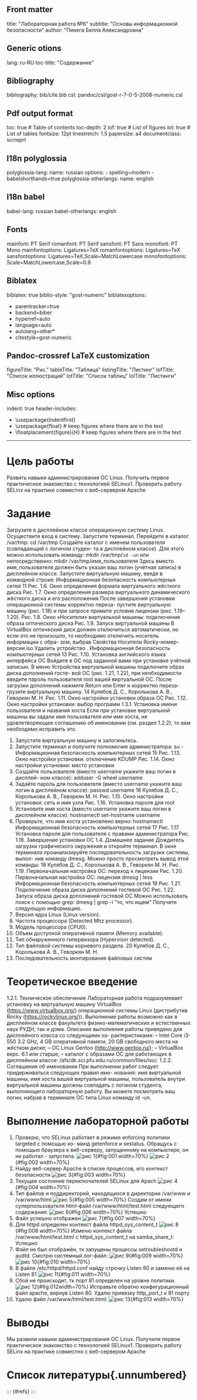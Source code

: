 ## Front matter
title: "Лабораторная работа №6"
subtitle: "Основы информационной безопасности"
author: "Пинега Белла Александровна"

## Generic otions
lang: ru-RU
toc-title: "Содержание"

## Bibliography
bibliography: bib/cite.bib
csl: pandoc/csl/gost-r-7-0-5-2008-numeric.csl

## Pdf output format
toc: true # Table of contents
toc-depth: 2
lof: true # List of figures
lot: true # List of tables
fontsize: 12pt
linestretch: 1.5
papersize: a4
documentclass: scrreprt
## I18n polyglossia
polyglossia-lang:
  name: russian
  options:
	- spelling=modern
	- babelshorthands=true
polyglossia-otherlangs:
  name: english
## I18n babel
babel-lang: russian
babel-otherlangs: english
## Fonts
mainfont: PT Serif
romanfont: PT Serif
sansfont: PT Sans
monofont: PT Mono
mainfontoptions: Ligatures=TeX
romanfontoptions: Ligatures=TeX
sansfontoptions: Ligatures=TeX,Scale=MatchLowercase
monofontoptions: Scale=MatchLowercase,Scale=0.9
## Biblatex
biblatex: true
biblio-style: "gost-numeric"
biblatexoptions:
  - parentracker=true
  - backend=biber
  - hyperref=auto
  - language=auto
  - autolang=other*
  - citestyle=gost-numeric
## Pandoc-crossref LaTeX customization
figureTitle: "Рис."
tableTitle: "Таблица"
listingTitle: "Листинг"
lofTitle: "Список иллюстраций"
lotTitle: "Список таблиц"
lolTitle: "Листинги"
## Misc options
indent: true
header-includes:
  - \usepackage{indentfirst}
  - \usepackage{float} # keep figures where there are in the text
  - \floatplacement{figure}{H} # keep figures where there are in the text
---

# Цель работы

Развить навыки администрирования ОС Linux. Получить первое практическое знакомство с технологией SELinux1.
Проверить работу SELinx на практике совместно с веб-сервером
Apache

# Задание

Загрузите в дисплейном классе операционную систему Linux. Осуществите
вход в систему. Запустите терминал. Перейдите в каталог /var/tmp:
cd /var/tmp
Создайте каталог с именем пользователя (совпадающий с логином студен-
та в дисплейном классе). Для этого можно использовать команду:
mkdir /var/tmp/`id -un`
или непосредственно:
mkdir /var/tmp/имя_пользователя
Здесь вместо имя_пользователя должен быть указан ваш логин (учётная
запись) в дисплейном классе.
Запустите виртуальную машину, введя в командной строке:
Информационная безопасность компьютерных сетей 11
Рис. 1.6. Окно определения формата виртуального жёсткого диска
Рис. 1.7. Окно определения размера виртуального динамического жёсткого
диска и его расположения
После завершения установки операционной системы корректно переза-
пустите виртуальную машину (рис. 1.18) и при запросе примите условия
лицензии (рис. 1.19–1.20).
Рис. 1.8. Окно «Носители» виртуальной машины: подключение
образа оптического диска
Рис. 1.9. Запуск виртуальной машины
В VirtualBox оптический диск должен отключиться автоматически, но если
это не произошло, то необходимо отключить носитель информации с обра-
зом, выбрав Свойства Носители Rocky-номер-версии.iso Удалить устройство .
Информационная безопасность компьютерных сетей 13
Рис. 1.10. Установка английского языка интерфейса ОС
Войдите в ОС под заданной вами при установке учётной записью. В меню
Устройства виртуальной машины подключите образ диска дополнений госте-
вой ОС (рис. 1.21, 1.22), при необходимости введите пароль пользователя
root вашей виртуальной ОС.
После загрузки дополнений нажмите Return или Enter и корректно переза-
грузите виртуальную машину.
14 Кулябов Д. С., Королькова А. В., Геворкян М. Н.
Рис. 1.11. Окно настройки установки образа ОС
Рис. 1.12. Окно настройки установки: выбор программ
1.3.1. Установка имени пользователя и названия хоста
Если при установке виртуальной машины вы задали имя пользователя или
имя хоста, не удовлетворяющее соглашению об именовании (см. раздел 1.2.2),
то вам необходимо исправить это.
1. Запустите виртуальную машину и залогиньтесь.
2. Запустите терминал и получите полномочия администратора:
su -
Информационная безопасность компьютерных сетей 15
Рис. 1.13. Окно настройки установки: отключение KDUMP
Рис. 1.14. Окно настройки установки: место установки
3. Создайте пользователя (вместо username укажите ваш логин в дисплей-
ном классе):
adduser -G wheel username
4. Задайте пароль для пользователя (вместо username укажите ваш логин
в дисплейном классе):
passwd username
16 Кулябов Д. С., Королькова А. В., Геворкян М. Н.
Рис. 1.15. Окно настройки установки: сеть и имя узла
Рис. 1.16. Установка пароля для root
5. Установите имя хоста (вместо username укажите ваш логин в дисплейном
классе):
hostnamectl set-hostname username
6. Проверьте, что имя хоста установлено верно:
hostnamectl
Информационная безопасность компьютерных сетей 17
Рис. 1.17. Установка пароля для пользователя с правами администратора
Рис. 1.18. Завершение установки ОС
1.4. Домашнее задание
Дождитесь загрузки графического окружения и откройте терминал. В окне
терминала проанализируйте последовательность загрузки системы, выпол-
нив команду dmesg. Можно просто просмотреть вывод этой команды:
18 Кулябов Д. С., Королькова А. В., Геворкян М. Н.
Рис. 1.19. Первоначальная настройка ОС: переход к лицензии
Рис. 1.20. Первоначальная настройка ОС: лицензия
dmesg | less
Информационная безопасность компьютерных сетей 19
Рис. 1.21. Подключение образа диска дополнений гостевой ОС
Рис. 1.22. Запуск образа диска дополнений гостевой ОС
Можно использовать поиск с помощью grep:
dmesg | grep -i "то, что ищем"
Получите следующую информацию.
1. Версия ядра Linux (Linux version).
2. Частота процессора (Detected Mhz processor).
3. Модель процессора (CPU0).
4. Объем доступной оперативной памяти (Memory available).
5. Тип обнаруженного гипервизора (Hypervisor detected).
6. Тип файловой системы корневого раздела.
20 Кулябов Д. С., Королькова А. В., Геворкян М. Н.
7. Последовательность монтирования файловых систем
# Теоретическое введение

1.2.1. Техническое обеспечение
Лабораторная работа подразумевает установку на виртуальную машину
VirtualBox (https://www.virtualbox.org/) операционной системы Linux
(дистрибутив Rocky (https://rockylinux.org/)).
Выполнение работы возможно как в дисплейном классе факультета
физико-математических и естественных наук РУДН, так и дома. Описание
выполнения работы приведено для дисплейного класса со следующими ха-
рактеристиками:
– Intel Core i3-550 3.2 GHz, 4 GB оперативной памяти, 20 GB свободного
места на жёстком диске;
– ОС Linux Gentoo (http://www.gentoo.ru/);
– VirtualBox верс. 6.1 или старше;
– каталог с образами ОС для работающих в дисплейном классе:
/afs/dk.sci.pfu.edu.ru/common/files/iso/.
1.2.2. Соглашения об именовании
При выполнении работ следует придерживаться следующих правил име-
нования: имя виртуальной машины, имя хоста вашей виртуальной машины,
пользователь внутри виртуальной машины должны совпадать с логином
студента, выполняющего лабораторную работу. Вы можете посмотреть
ваш логин, набрав в терминале ОС типа Linux команду id -un.

# Выполнение лабораторной работы
1. Проверю, что SELinux работает в режиме enforcing политики targeted с помощью ко-
манд getenforce и sestatus. Обращусь с помощью браузера к веб-серверу, запущенному на компьютере, он не работал - запустила.
![рис 1](image/1.jpg){#fig:001 width=70%}
![рис 2](image/2.jpg){#fig:002 width=70%}
3. Найду веб-сервер Apache в списке процессов, его контекст
безопасности 
![рис 3](image/3.jpg){#fig:003 width=70%}
4. Текущее состояние переключателей SELinux для Apach
![рис 4](image/4.jpg){#fig:004 width=70%}
5. Тип файлов и поддиректорий, находящихся в директории
/var/www и /var/www/html
![рис 5](image/5.jpg){#fig:005 width=70%}
Создам от имени суперпользователя html-файл /var/www/html/test.html следующего содержания:
![рис 6](image/6.jpg){#fig:006 width=70%}
Успешно
6. Файл успешно отображен
![рис 7](image/7.jpg){#fig:007 width=70%}
7. Для httpd определен контекст файла httpd_sys_content_t
![рис 8](image/8.jpg){#fig:008 width=70%}
Изменю контекст файла /var/www/html/test.html с
httpd_sys_content_t на samba_share_t:
Успешно
8. Файл не был отображён, тк запущены процессы setroubleshootd и audtd. Смотрю системный лог-файл:
![рис 9](image/9.jpg){#fig:009 width=70%}
![рис 10](image/10.jpg){#fig:010 width=70%}
9. В файле /etc/httpd/httpd.conf найду строчку Listen 80 и
заменю её на Listen 81
![рис 11](image/11.jpg){#fig:011 width=70%}
10. Сбой не происходит, тк порт 81 определен на уровне политики.
![рис 12](image/12.jpg){#fig:012width=70%}
Исправьте обратно конфигурационный файл apache, вернув Listen 80.
Удалю привязку http_port_t к 81 порту
12. Удалю файл /var/www/html/test.html:
![рис 13](image/13.jpg){#fig:013 width=70%}


# Выводы
Мы развили навыки администрирования ОС Linux. Получили первое практическое знакомство с технологией SELinux1.
Проверить работу SELinx на практике совместно с веб-сервером
Apache

# Список литературы{.unnumbered}

::: {#refs}
:::
